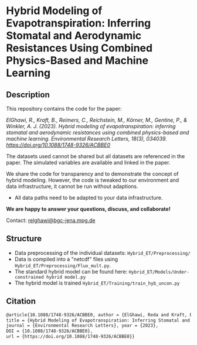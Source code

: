 # Hybrid Modeling of Evapotranspiration: Inferring Stomatal and Aerodynamic Resistances Using Combined Physics-Based and Machine Learning

## Description

This repository contains the code for the paper:

*ElGhawi, R., Kraft, B., Reimers, C., Reichstein, M., Körner, M., Gentine, P., & Winkler, A. J. (2023). Hybrid modeling of evapotranspiration: inferring stomatal and aerodynamic resistances using combined physics-based and machine learning. Environmental Research Letters, 18(3), 034039. https://doi.org/10.1088/1748-9326/ACBBE0*

The datasets used cannot be shared but all datasets are referenced in the paper. The simulated variables are available and linked in the paper.

We share the code for transparency and to demonstrate the concept of hybrid modeling. However, the code is tweaked to our environment and data infrastructure, it cannot be run without adaptions.

* All data paths need to be adapted to your data infrastructure.

**We are happy to answer your questions, discuss, and collaborate!**

Contact: relghawi@bgc-jena.mpg.de

## Structure

* Data preprocessing of the individual datasets: `Hybrid_ET/Preprocessing/`
* Data is compiled into a "netcdf" files using `Hybrid_ET/Preprocessing/Flux_mult.py`.
* The standard hybrid model can be found here: `Hybrid_ET/Models/Under-constrained hybrid model.py`
* The hybrid model is trained `Hybrid_ET/Training/train_hyb_uncon.py `

## Citation

```tex
@article{10.1088/1748-9326/ACBBE0, author = {ElGhawi, Reda and Kraft, Basil and Reimers, Christian and Reichstein, Markus and Körner, Marco and Gentine, Pierre and Winkler, Alexander J},
title = {Hybrid Modeling of Evapotranspiration: Inferring Stomatal and Aerodynamic Resistances Using Combined Physics-Based and Machine Learning}, 
journal = {Environmental Research Letters}, year = {2023}, 
DOI = {10.1088/1748-9326/ACBBE0}, 
url = {https://doi.org/10.1088/1748-9326/ACBBE0}}
```

